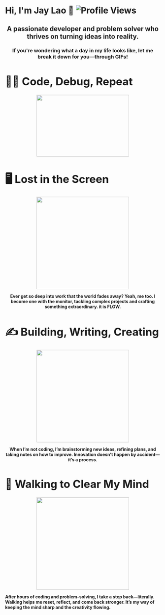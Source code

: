 # Hi, I'm Jay Lao 👋                                                                                                                                                                                                                                     ![Profile Views](https://komarev.com/ghpvc/?username=JayLao&color=red)




<div align="center">
  <h2><b>A passionate developer and problem solver who thrives on turning ideas into reality.</b></h2>
  <h3><b>If you're wondering what a day in my life looks like, let me break it down for you—through GIFs!</b></h3>
</div>




<h1 style="font-size: 35px;">👨‍💻 <b>Code, Debug, Repeat</b></h1>



<p align="center">
<img src="https://media.giphy.com/media/78XCFBGOlS6keY1Bil/giphy.gif" width="300" height="200">

<h1 style="font-size: 35px;">🖥️ <b>Lost in the Screen</b></h1>
<p align="center">
<img src="https://media.giphy.com/media/26tn33aiTi1jkl6H6/giphy.gif" width="300">
</p> 
<div align="center">
<p><b>Ever get so deep into work that the world fades away? Yeah, me too. I become one with the monitor, tackling complex projects and crafting something extraordinary. it is FLOW.</b></p>
</div>
<h1 style="font-size: 35px;">✍️ <b>Building, Writing, Creating</b></h1>
<p align="center">
<img src="https://media.giphy.com/media/l49JRQC9RNa5j35a8/giphy.gif" width="300">
</p>  
<div align="center">
<p><b>When I’m not coding, I’m brainstorming new ideas, refining plans, and taking notes on how to improve. Innovation doesn’t happen by accident—it’s a process.</b></p>
</div>
<h1 style="font-size: 35px;">🚶 <b>Walking to Clear My Mind</b></h1>

<p align="center">
<img src="https://media.giphy.com/media/1zJUoEOi6OGtnzHtn5/giphy.gif" width="300">
</p>  
<div align="center font ">
<p><b>After hours of coding and problem-solving, I take a step back—literally. Walking helps me reset, reflect, and come back stronger. It’s my way of keeping the mind sharp and the creativity flowing.
</b></p> </div>
